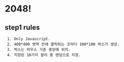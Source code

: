# 2048!

## step1 rules

     1. Only Javascript.
     2. 400*400 영역 안에 클릭하는 곳마다 100*100 박스가 생성.
     3. 박스는 마우스 기준 중앙에 위치.
     4. 지정된 10가지 컬러 중 랜덤으로 지정. 

